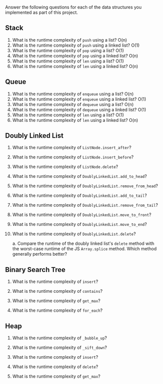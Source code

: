 Answer the following questions for each of the data structures you implemented as part of this project.

## Stack

1. What is the runtime complexity of `push` using a list?
   O(n)
2. What is the runtime complexity of `push` using a linked list?
   O(1)
3. What is the runtime complexity of `pop` using a list?
   O(1) 
4. What is the runtime complexity of `pop` using a linked list?
   O(n)
5. What is the runtime complexity of `len` using a list?
   O(1) 
6. What is the runtime complexity of `len` using a linked list?
   O(n) 
## Queue

1. What is the runtime complexity of `enqueue` using a list?
   O(n)
2. What is the runtime complexity of `enqueue` using a linked list?
   O(1)
3. What is the runtime complexity of `dequeue` using a list?
   O(n) 
4. What is the runtime complexity of `dequeue` using a linked list?
   O(1) 
5. What is the runtime complexity of `len` using a list?
   O(1)
6. What is the runtime complexity of `len` using a linked list?
   O(n)
## Doubly Linked List

1. What is the runtime complexity of `ListNode.insert_after`?

2. What is the runtime complexity of `ListNode.insert_before`?

3. What is the runtime complexity of `ListNode.delete`?

4. What is the runtime complexity of `DoublyLinkedList.add_to_head`?

5. What is the runtime complexity of `DoublyLinkedList.remove_from_head`?

6. What is the runtime complexity of `DoublyLinkedList.add_to_tail`?

7. What is the runtime complexity of `DoublyLinkedList.remove_from_tail`?

8. What is the runtime complexity of `DoublyLinkedList.move_to_front`?

9. What is the runtime complexity of `DoublyLinkedList.move_to_end`?

10. What is the runtime complexity of `DoublyLinkedList.delete`?

    a. Compare the runtime of the doubly linked list's `delete` method with the worst-case runtime of the JS `Array.splice` method. Which method generally performs better?

## Binary Search Tree

1. What is the runtime complexity of `insert`? 

2. What is the runtime complexity of `contains`?

3. What is the runtime complexity of `get_max`? 

4. What is the runtime complexity of `for_each`?
    
## Heap

1. What is the runtime complexity of `_bubble_up`?

2. What is the runtime complexity of `_sift_down`?

3. What is the runtime complexity of `insert`?

4. What is the runtime complexity of `delete`?

5. What is the runtime complexity of `get_max`?
